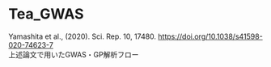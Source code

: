 # Tea_GWAS
Yamashita et al., (2020). Sci. Rep. 10, 17480. https://doi.org/10.1038/s41598-020-74623-7<br>
上述論文で用いたGWAS・GP解析フロー
